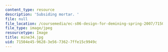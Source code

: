 ```yaml
---
content_type: resource
description: 'Subsiding mortar. '
file: null
file_location: /coursemedia/ec-s06-design-for-demining-spring-2007/71504e4596283e5673627ffe15c9949c_mine34.jpg
file_type: image/jpeg
resourcetype: Image
title: mine34.jpg
uid: 71504e45-9628-3e56-7362-7ffe15c9949c
---
```

